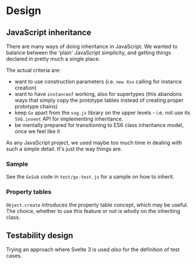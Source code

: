 # Design

## JavaScript inheritance

There are many ways of doing inheritance in JavaScript. We wanted to balance between the 'plain' JavaScript simplicity, and getting things declared in pretty much a single place.

The actual criteria are:

- want to use construction parameters (i.e. `new Xxx` calling for instance creation)
- want to have `instanceof` working, also for supertypes (this abandons ways that simply copy the prototype tables instead of creating proper prototype chains)
- keep `Gx` apart from the `svg.js` library on the upper levels - i.e. not use its `SVG.invent` API for implementing inheritance.
- be mentally prepared for transitioning to ES6 class inheritance model, once we feel like it

As any JavaScript project, we used maybe too much time in dealing with such a simple detail. It's just the way things are. 

### Sample

See the `GxSub` code in `test/gx-test.js` for a sample on how to inherit.

### Property tables

`Object.create` introduces the property table concept, which may be useful. The choice, whether to use this feature or not is wholly on the inheriting class.



## Testability design

Trying an approach where Svelte 3 is used *also* for the definition of test cases.




